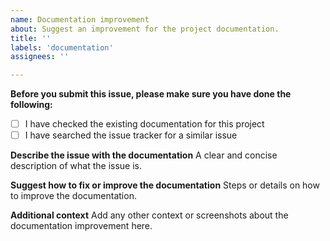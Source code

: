 ```yaml
---
name: Documentation improvement
about: Suggest an improvement for the project documentation.
title: ''
labels: 'documentation'
assignees: ''

---
```


**Before you submit this issue, please make sure you have done the following:**
- [ ] I have checked the existing documentation for this project
- [ ] I have searched the issue tracker for a similar issue

**Describe the issue with the documentation**
A clear and concise description of what the issue is.

**Suggest how to fix or improve the documentation**
Steps or details on how to improve the documentation.

**Additional context**
Add any other context or screenshots about the documentation improvement here.
